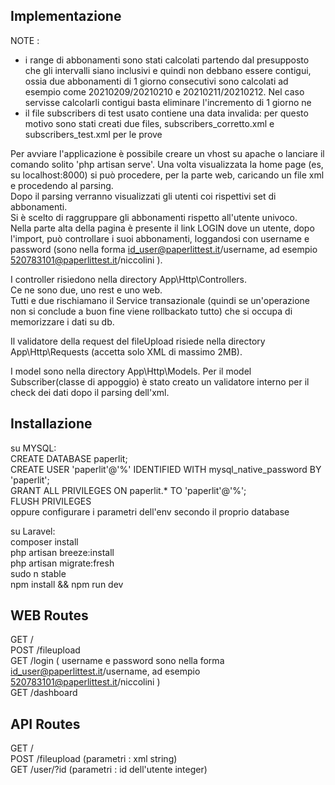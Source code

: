 
## Implementazione

NOTE : 
- i range di abbonamenti sono stati calcolati partendo dal presupposto che gli intervalli siano inclusivi e quindi non debbano essere contigui, ossia due abbonamenti di 1 giorno consecutivi sono calcolati ad esempio come 20210209/20210210 e 20210211/20210212. Nel caso servisse calcolarli contigui basta eliminare l'incremento  di 1 giorno ne  
- il file subscribers di test usato contiene una data invalida: per questo motivo sono stati creati due files, subscribers_corretto.xml e subscribers_test.xml per le prove  



Per avviare l'applicazione è possibile creare un vhost su apache o lanciare il comando solito 'php artisan serve'. 
Una volta visualizzata la home page (es, su localhost:8000) si può procedere, per la parte web, caricando un file xml e procedendo al parsing.  
Dopo il parsing verranno visualizzati gli utenti coi rispettivi set di abbonamenti.  
Si è scelto di raggruppare gli abbonamenti rispetto all'utente univoco.  
Nella parte alta della pagina è presente il link LOGIN dove un utente, dopo l'import, può controllare i suoi abbonamenti, loggandosi con username e password (sono nella forma id_user@paperlittest.it/username, ad esempio 520783101@paperlittest.it/niccolini ).    


I controller risiedono nella directory App\Http\Controllers.  
Ce ne sono due, uno rest e uno web.  
Tutti e due rischiamano il Service transazionale (quindi se un'operazione non si conclude a buon fine viene rollbackato tutto) che si occupa di memorizzare i dati su db.  


Il validatore della request del fileUpload risiede nella directory App\Http\Requests (accetta solo XML di massimo 2MB).  

I model sono nella directory  App\Http\Models. Per il model Subscriber(classe di appoggio) è stato creato un validatore interno per il check dei dati dopo il parsing dell'xml.  




## Installazione

su MYSQL:  
CREATE DATABASE paperlit;  
CREATE USER 'paperlit'@'%' IDENTIFIED WITH mysql_native_password BY 'paperlit';  
GRANT ALL PRIVILEGES ON paperlit.* TO 'paperlit'@'%';  
FLUSH PRIVILEGES  
oppure configurare i parametri dell'env secondo il proprio database  


su Laravel:  
composer install  
php artisan breeze:install  
php artisan migrate:fresh  
sudo n stable  
npm install && npm run dev  


## WEB Routes

GET     /  
POST    /fileupload  
GET     /login      ( username e password sono nella forma id_user@paperlittest.it/username, ad esempio   520783101@paperlittest.it/niccolini )  
GET     /dashboard  

## API Routes
GET     /  
POST    /fileupload         (parametri : xml string)  
GET     /user/?id           (parametri : id dell'utente integer)  

